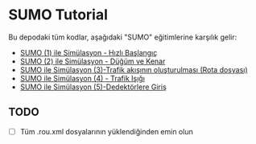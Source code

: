 # SUMO Tutorial

Bu depodaki tüm kodlar, aşağıdaki "SUMO" eğitimlerine karşılık gelir:

- [SUMO (1) ile Simülasyon - Hızlı Başlangıç](https://mathpretty.com/12816.html)
- [SUMO (2) ile Simülasyon - Düğüm ve Kenar](https://mathpretty.com/12797.html)
- [SUMO ile Simülasyon (3)-Trafik akışının oluşturulması (Rota dosyası)](https://mathpretty.com/14077.html)
- [SUMO ile Simülasyon (4) - Trafik Işığı](https://mathpretty.com/14088.html)
- [SUMO ile Simülasyon (5)-Dedektörlere Giriş](https://mathpretty.com/12831.html)


## TODO

- [ ] Tüm .rou.xml dosyalarının yüklendiğinden emin olun
